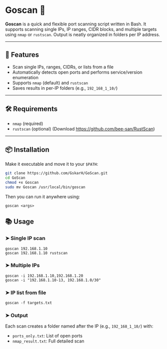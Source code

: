 # Goscan 🔎

**Goscan** is a quick and flexible port scanning script written in Bash. It supports scanning single IPs, IP ranges, CIDR blocks, and multiple targets using `nmap` or `rustscan`. Output is neatly organized in folders per IP address.

---

## 🚀 Features

- Scan single IPs, ranges, CIDRs, or lists from a file
- Automatically detects open ports and performs service/version enumeration
- Supports `nmap` (default) and `rustscan`
- Saves results in per-IP folders (e.g., `192_168_1_10/`)

---

## 🛠 Requirements

- `nmap` (required)
- `rustscan` (optional) (Download https://github.com/bee-san/RustScan)

---

## 📦 Installation

Make it executable and move it to your `$PATH`:

```bash
git clone https://github.com/GskarH/GoScan.git
cd GoScan
chmod +x Goscan
sudo mv Goscan /usr/local/bin/goscan
```

Then you can run it anywhere using:

```
goscan <args>
```

## 📚 Usage

### ➤ Single IP scan


```
goscan 192.168.1.10
goscan 192.168.1.10 rustscan
```

### ➤ Multiple IPs

```
goscan -i 192.168.1.10,192.168.1.20
goscan -i "192.168.1.10-13, 192.168.1.0/30"
```

### ➤ IP list from file

```
goscan -f targets.txt
```

### ➤ Output

Each scan creates a folder named after the IP (e.g., `192_168_1_10/`) with:

- `ports_only.txt`: List of open ports
- `nmap_result.txt`: Full detailed scan
